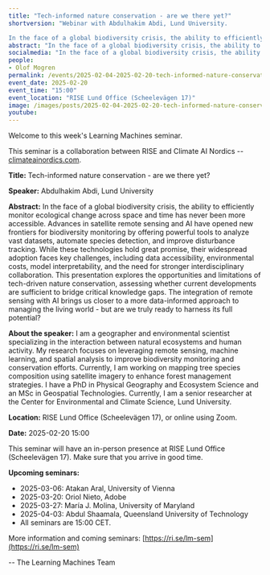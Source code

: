 ```yaml
---
title: "Tech-informed nature conservation - are we there yet?"
shortversion: "Webinar with Abdulhakim Abdi, Lund University. 

In the face of a global biodiversity crisis, the ability to efficiently monitor ecological change across space and time has never been more accessible. Advances in satellite remote sensing and AI have opened new frontiers for biodiversity monitoring by offering powerful tools to analyze vast datasets, automate species detection, and improve disturbance tracking. While these technologies hold great promise, their widespread adoption faces key challenges, including data accessibility, environmental costs, model interpretability, and the need for stronger interdisciplinary collaboration. This presentation explores the opportunities and limitations of tech-driven nature conservation, assessing whether current developments are sufficient to bridge critical knowledge gaps. The integration of remote sensing with AI brings us closer to a more data-informed approach to managing the living world - but are we truly ready to harness its full potential?"
abstract: "In the face of a global biodiversity crisis, the ability to efficiently monitor ecological change across space and time has never been more accessible. Advances in satellite remote sensing and AI have opened new frontiers for biodiversity monitoring by offering powerful tools to analyze vast datasets, automate species detection, and improve disturbance tracking. While these technologies hold great promise, their widespread adoption faces key challenges, including data accessibility, environmental costs, model interpretability, and the need for stronger interdisciplinary collaboration. This presentation explores the opportunities and limitations of tech-driven nature conservation, assessing whether current developments are sufficient to bridge critical knowledge gaps. The integration of remote sensing with AI brings us closer to a more data-informed approach to managing the living world - but are we truly ready to harness its full potential?"
socialmedia: "In the face of a global biodiversity crisis, the ability to efficiently monitor ecological change across space and time has never been more accessible. Advances in satellite remote sensing and AI have opened new frontiers for biodiversity monitoring by offering powerful tools to analyze vast datasets, automate species detection, and improve disturbance tracking. While these technologies hold great promise, their widespread adoption faces key challenges, including data accessibility, environmental costs, model interpretability, and the need for stronger interdisciplinary collaboration. This presentation explores the opportunities and limitations of tech-driven nature conservation, assessing whether current developments are sufficient to bridge critical knowledge gaps. The integration of remote sensing with AI brings us closer to a more data-informed approach to managing the living world - but are we truly ready to harness its full potential?"
people:
- Olof Mogren
permalink: /events/2025-02-04-2025-02-20-tech-informed-nature-conservation-are-we
event_date: 2025-02-20
event_time: "15:00"
event_location: "RISE Lund Office (Scheelevägen 17)"
image: /images/posts/2025-02-04-2025-02-20-tech-informed-nature-conservation-are-we.jpg
youtube: 
--- 
```

Welcome to this week's Learning Machines seminar.

This seminar is a collaboration between RISE and Climate AI Nordics -- [climateainordics.com](https://climateainordics.com/).

**Title:** Tech-informed nature conservation - are we there yet?

**Speaker:** Abdulhakim Abdi, Lund University

**Abstract:** In the face of a global biodiversity crisis, the ability to efficiently monitor ecological change across space and time has never been more accessible. Advances in satellite remote sensing and AI have opened new frontiers for biodiversity monitoring by offering powerful tools to analyze vast datasets, automate species detection, and improve disturbance tracking. While these technologies hold great promise, their widespread adoption faces key challenges, including data accessibility, environmental costs, model interpretability, and the need for stronger interdisciplinary collaboration. This presentation explores the opportunities and limitations of tech-driven nature conservation, assessing whether current developments are sufficient to bridge critical knowledge gaps. The integration of remote sensing with AI brings us closer to a more data-informed approach to managing the living world - but are we truly ready to harness its full potential?

**About the speaker:** I am a geographer and environmental scientist specializing in the interaction between natural ecosystems and human activity. My research focuses on leveraging remote sensing, machine learning, and spatial analysis to improve biodiversity monitoring and conservation efforts. Currently, I am working on mapping tree species composition using satellite imagery to enhance forest management strategies. I have a PhD in Physical Geography and Ecosystem Science and an MSc in Geospatial Technologies. Currently, I am a senior researcher at the Center for Environmental and Climate Science, Lund University.

**Location:** RISE Lund Office (Scheelevägen 17), or online using Zoom.

**Date:** 2025-02-20 15:00




This seminar will have an in-person presence at RISE Lund Office (Scheelevägen 17). Make sure that you arrive in good time.


**Upcoming seminars:**

* 2025-03-06: Atakan Aral, University of Vienna
* 2025-03-20: Oriol Nieto, Adobe
* 2025-03-27: María J. Molina, University of Maryland
* 2025-04-03: Abdul Shaamala, Queensland University of Technology
* All seminars are 15:00 CET.

More information and coming seminars: [https://ri.se/lm-sem](https://ri.se/lm-sem)

-- The Learning Machines Team


